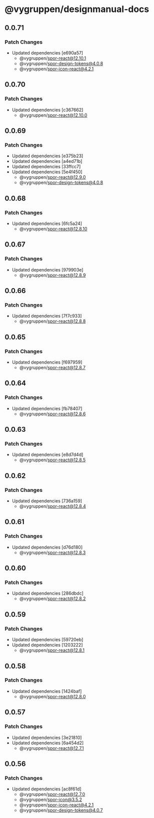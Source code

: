 # @vygruppen/designmanual-docs

## 0.0.71

### Patch Changes

- Updated dependencies [e690a57]
  - @vygruppen/spor-react@12.10.1
  - @vygruppen/spor-design-tokens@4.0.8
  - @vygruppen/spor-icon-react@4.2.1

## 0.0.70

### Patch Changes

- Updated dependencies [c367662]
  - @vygruppen/spor-react@12.10.0

## 0.0.69

### Patch Changes

- Updated dependencies [e375b23]
- Updated dependencies [a4ed71b]
- Updated dependencies [33ffcc7]
- Updated dependencies [5e4f450]
  - @vygruppen/spor-react@12.9.0
  - @vygruppen/spor-design-tokens@4.0.8

## 0.0.68

### Patch Changes

- Updated dependencies [6fc5a24]
  - @vygruppen/spor-react@12.8.10

## 0.0.67

### Patch Changes

- Updated dependencies [979903e]
  - @vygruppen/spor-react@12.8.9

## 0.0.66

### Patch Changes

- Updated dependencies [7f7c933]
  - @vygruppen/spor-react@12.8.8

## 0.0.65

### Patch Changes

- Updated dependencies [f697959]
  - @vygruppen/spor-react@12.8.7

## 0.0.64

### Patch Changes

- Updated dependencies [fb78407]
  - @vygruppen/spor-react@12.8.6

## 0.0.63

### Patch Changes

- Updated dependencies [e8d7d4d]
  - @vygruppen/spor-react@12.8.5

## 0.0.62

### Patch Changes

- Updated dependencies [736a159]
  - @vygruppen/spor-react@12.8.4

## 0.0.61

### Patch Changes

- Updated dependencies [d76d180]
  - @vygruppen/spor-react@12.8.3

## 0.0.60

### Patch Changes

- Updated dependencies [286dbdc]
  - @vygruppen/spor-react@12.8.2

## 0.0.59

### Patch Changes

- Updated dependencies [59720eb]
- Updated dependencies [1203222]
  - @vygruppen/spor-react@12.8.1

## 0.0.58

### Patch Changes

- Updated dependencies [1424baf]
  - @vygruppen/spor-react@12.8.0

## 0.0.57

### Patch Changes

- Updated dependencies [3e21810]
- Updated dependencies [6a454d2]
  - @vygruppen/spor-react@12.7.1

## 0.0.56

### Patch Changes

- Updated dependencies [ac8f61d]
  - @vygruppen/spor-react@12.7.0
  - @vygruppen/spor-icon@3.5.2
  - @vygruppen/spor-icon-react@4.2.1
  - @vygruppen/spor-design-tokens@4.0.7
